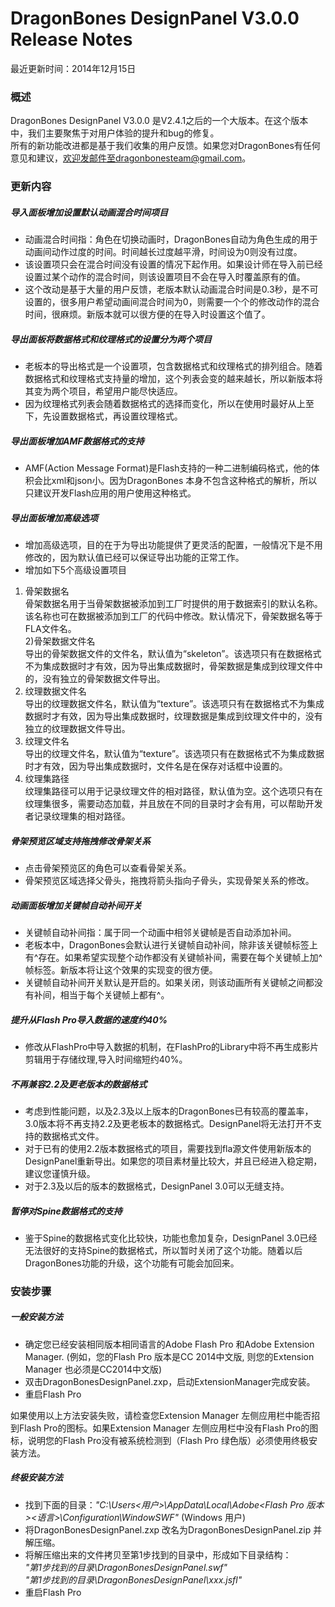 ﻿DragonBones DesignPanel V3.0.0 Release Notes
======================
最近更新时间：2014年12月15日
### 概述
DragonBones DesignPanel V3.0.0 是V2.4.1之后的一个大版本。在这个版本中，我们主要聚焦于对用户体验的提升和bug的修复。  
所有的新功能改进都是基于我们收集的用户反馈。如果您对DragonBones有任何意见和建议，欢迎发邮件至dragonbonesteam@gmail.com。  

### 更新内容
##### 导入面板增加设置默认动画混合时间项目  
* 动画混合时间指：角色在切换动画时，DragonBones自动为角色生成的用于动画间动作过度的时间。时间越长过度越平滑，时间设为0则没有过度。  
* 该设置项只会在混合时间没有设置的情况下起作用。如果设计师在导入前已经设置过某个动作的混合时间，则该设置项目不会在导入时覆盖原有的值。  
* 这个改动是基于大量的用户反馈，老版本默认动画混合时间是0.3秒，是不可设置的，很多用户希望动画间混合时间为0，则需要一个个的修改动作的混合时间，很麻烦。新版本就可以很方便的在导入时设置这个值了。  

##### 导出面板将数据格式和纹理格式的设置分为两个项目
* 老板本的导出格式是一个设置项，包含数据格式和纹理格式的排列组合。随着数据格式和纹理格式支持量的增加，这个列表会变的越来越长，所以新版本将其变为两个项目，希望用户能尽快适应。  
* 因为纹理格式列表会随着数据格式的选择而变化，所以在使用时最好从上至下，先设置数据格式，再设置纹理格式。

##### 导出面板增加AMF数据格式的支持
* AMF(Action Message Format)是Flash支持的一种二进制编码格式，他的体积会比xml和json小。因为DragonBones 本身不包含这种格式的解析，所以只建议开发Flash应用的用户使用这种格式。  

##### 导出面板增加高级选项
* 增加高级选项，目的在于为导出功能提供了更灵活的配置，一般情况下是不用修改的，因为默认值已经可以保证导出功能的正常工作。
* 增加如下5个高级设置项目  
1) 骨架数据名  
骨架数据名用于当骨架数据被添加到工厂时提供的用于数据索引的默认名称。该名称也可在数据被添加到工厂的代码中修改。默认情况下，骨架数据名等于FLA文件名。  
2)骨架数据文件名  
导出的骨架数据文件的文件名，默认值为“skeleton”。该选项只有在数据格式不为集成数据时才有效，因为导出集成数据时，骨架数据是集成到纹理文件中的，没有独立的骨架数据文件导出。  
3) 纹理数据文件名  
导出的纹理数据文件名，默认值为“texture”。该选项只有在数据格式不为集成数据时才有效，因为导出集成数据时，纹理数据是集成到纹理文件中的，没有独立的纹理数据文件导出。  
4) 纹理文件名  
导出的纹理文件名，默认值为“texture”。该选项只有在数据格式不为集成数据时才有效，因为导出集成数据时，文件名是在保存对话框中设置的。  
5) 纹理集路径  
纹理集路径可以用于记录纹理文件的相对路径，默认值为空。这个选项只有在纹理集很多，需要动态加载，并且放在不同的目录时才会有用，可以帮助开发者记录纹理集的相对路径。  

##### 骨架预览区域支持拖拽修改骨架关系
* 点击骨架预览区的角色可以查看骨架关系。
* 骨架预览区域选择父骨头，拖拽将箭头指向子骨头，实现骨架关系的修改。

##### 动画面板增加关键帧自动补间开关
* 关键帧自动补间指：属于同一个动画中相邻关键帧是否自动添加补间。
* 老板本中，DragonBones会默认进行关键帧自动补间，除非该关键帧标签上有^存在。如果希望实现整个动作都没有关键帧补间，需要在每个关键帧上加^帧标签。新版本将让这个效果的实现变的很方便。
* 关键帧自动补间开关默认是开启的。如果关闭，则该动画所有关键帧之间都没有补间，相当于每个关键帧上都有^。

##### 提升从Flash Pro导入数据的速度约40%
* 修改从FlashPro中导入数据的机制，在FlashPro的Library中将不再生成影片剪辑用于存储纹理,导入时间缩短约40%。

##### 不再兼容2.2及更老版本的数据格式
* 考虑到性能问题，以及2.3及以上版本的DragonBones已有较高的覆盖率，3.0版本将不再支持2.2及更老板本的数据格式。DesignPanel将无法打开不支持的数据格式文件。
* 对于已有的使用2.2版本数据格式的项目，需要找到fla源文件使用新版本的DesignPanel重新导出。如果您的项目素材量比较大，并且已经进入稳定期，建议您谨慎升级。
* 对于2.3及以后的版本的数据格式，DesignPanel 3.0可以无缝支持。

##### 暂停对Spine数据格式的支持
* 鉴于Spine的数据格式变化比较快，功能也愈加复杂，DesignPanel 3.0已经无法很好的支持Spine的数据格式，所以暂时关闭了这个功能。随着以后DragonBones功能的升级，这个功能有可能会加回来。  

### 安装步骤
#####  一般安装方法
* 确定您已经安装相同版本相同语言的Adobe Flash Pro 和Adobe Extension Manager. (例如，您的Flash Pro 版本是CC 2014中文版, 则您的Extension Manager 也必须是CC2014中文版)  
* 双击DragonBonesDesignPanel.zxp，启动ExtensionManager完成安装。
* 重启Flash Pro

如果使用以上方法安装失败，请检查您Extension Manager 左侧应用栏中能否招到Flash Pro的图标。如果Extension Manager 左侧应用栏中没有Flash Pro的图标，说明您的Flash Pro没有被系统检测到（Flash Pro 绿色版）必须使用终极安装方法。  

##### 终极安装方法
* 找到下面的目录：_"C:\Users\<用户>\AppData\Local\Adobe\<Flash Pro 版本>\<语言>\Configuration\WindowSWF"_ (Windows 用户)
* 将DragonBonesDesignPanel.zxp 改名为DragonBonesDesignPanel.zip 并解压缩。
* 将解压缩出来的文件拷贝至第1步找到的目录中，形成如下目录结构：  
_"第1步找到的目录\DragonBonesDesignPanel.swf"_  
_"第1步找到的目录\DragonBonesDesignPanel\xxx.jsfl"_  
* 重启Flash Pro  


